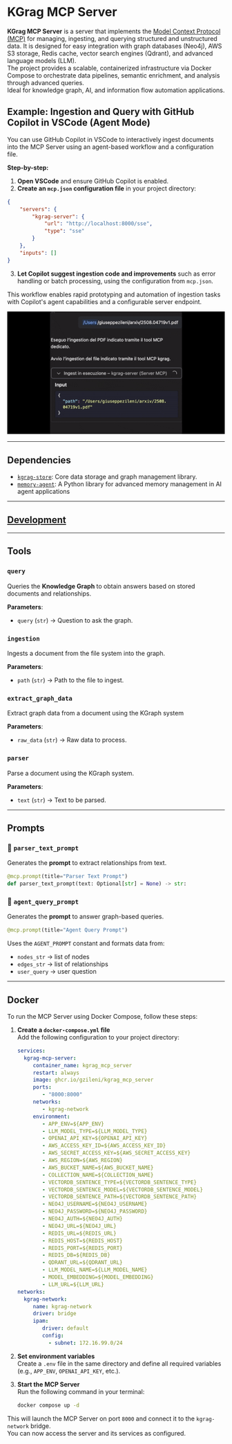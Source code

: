 # KGrag MCP Server

**KGrag MCP Server** is a server that implements the [Model Context Protocol (MCP)](https://modelcontextprotocol.io/) for managing, ingesting, and querying structured and unstructured data.
It is designed for easy integration with graph databases (Neo4j), AWS S3 storage, Redis cache, vector search engines (Qdrant), and advanced language models (LLM).  
The project provides a scalable, containerized infrastructure via Docker Compose to orchestrate data pipelines, semantic enrichment, and analysis through advanced queries.  
Ideal for knowledge graph, AI, and information flow automation applications.

## Example: Ingestion and Query with GitHub Copilot in VSCode (Agent Mode)

You can use GitHub Copilot in VSCode to interactively ingest documents into the MCP Server using an agent-based workflow and a configuration file.

**Step-by-step:**

1. **Open VSCode** and ensure GitHub Copilot is enabled.
2. **Create an `mcp.json` configuration file** in your project directory:

```json
{
	"servers": {
		"kgrag-server": {
			"url": "http://localhost:8000/sse",
			"type": "sse"
		}
	},
	"inputs": []
}
```

3. **Let Copilot suggest ingestion code and improvements** such as error handling or batch processing, using the configuration from `mcp.json`.

This workflow enables rapid prototyping and automation of ingestion tasks with Copilot's agent capabilities and a configurable server endpoint.

![kgrag](./kgrag-mcp-server.gif)

---

## Dependencies

- [`kgrag-store`](https://github.com/gzileni/kgrag-store): Core data storage and graph management library.
- [`memory-agent`](https://github.com/gzileni/memory-agent): A Python library for advanced memory management in AI agent applications

---

## [Development](DEV.md)

---

## **Tools**

### `query`

Queries the **Knowledge Graph** to obtain answers based on stored documents and relationships.

**Parameters**:

* `query` (`str`) → Question to ask the graph.

### `ingestion`

Ingests a document from the file system into the graph.

**Parameters**:

* `path` (`str`) → Path to the file to ingest.


###  `extract_graph_data`

Extract graph data from a document using the KGraph system

**Parameters**:

* `raw_data` (`str`) → Raw data to process.

###  `parser`

Parse a document using the KGraph system.

**Parameters**:

* `text` (`str`) → Text to be parsed.

---

## **Prompts**

### 📜 `parser_text_prompt`

Generates the **prompt** to extract relationships from text.

```python
@mcp.prompt(title="Parser Text Prompt")
def parser_text_prompt(text: Optional[str] = None) -> str:
```

### 🤖 `agent_query_prompt`

Generates the **prompt** to answer graph-based queries.

```python
@mcp.prompt(title="Agent Query Prompt")
```

Uses the `AGENT_PROMPT` constant and formats data from:

* `nodes_str` → list of nodes
* `edges_str` → list of relationships
* `user_query` → user question

---

## Docker

To run the MCP Server using Docker Compose, follow these steps:

1. **Create a `docker-compose.yml` file**  
    Add the following configuration to your project directory:

    ```yaml
    services:
      kgrag-mcp-server:
         container_name: kgrag_mcp_server
         restart: always
         image: ghcr.io/gzileni/kgrag_mcp_server
         ports:
            - "8000:8000"
         networks:
            - kgrag-network
         environment:
            - APP_ENV=${APP_ENV}
            - LLM_MODEL_TYPE=${LLM_MODEL_TYPE}
            - OPENAI_API_KEY=${OPENAI_API_KEY}
            - AWS_ACCESS_KEY_ID=${AWS_ACCESS_KEY_ID}
            - AWS_SECRET_ACCESS_KEY=${AWS_SECRET_ACCESS_KEY}
            - AWS_REGION=${AWS_REGION}
            - AWS_BUCKET_NAME=${AWS_BUCKET_NAME}
            - COLLECTION_NAME=${COLLECTION_NAME}
            - VECTORDB_SENTENCE_TYPE=${VECTORDB_SENTENCE_TYPE}
            - VECTORDB_SENTENCE_MODEL=${VECTORDB_SENTENCE_MODEL}
            - VECTORDB_SENTENCE_PATH=${VECTORDB_SENTENCE_PATH}
            - NEO4J_USERNAME=${NEO4J_USERNAME}
            - NEO4J_PASSWORD=${NEO4J_PASSWORD}
            - NEO4J_AUTH=${NEO4J_AUTH}
            - NEO4J_URL=${NEO4J_URL}
            - REDIS_URL=${REDIS_URL}
            - REDIS_HOST=${REDIS_HOST}
            - REDIS_PORT=${REDIS_PORT}
            - REDIS_DB=${REDIS_DB}
            - QDRANT_URL=${QDRANT_URL}
            - LLM_MODEL_NAME=${LLM_MODEL_NAME}
            - MODEL_EMBEDDING=${MODEL_EMBEDDING}
            - LLM_URL=${LLM_URL}
    networks:
      kgrag-network:
         name: kgrag-network
         driver: bridge
         ipam:
            driver: default
            config:
              - subnet: 172.16.99.0/24
    ```

2. **Set environment variables**  
    Create a `.env` file in the same directory and define all required variables (e.g., `APP_ENV`, `OPENAI_API_KEY`, etc.).

3. **Start the MCP Server**  
    Run the following command in your terminal:

    ```bash
    docker compose up -d
    ```

This will launch the MCP Server on port `8000` and connect it to the `kgrag-network` bridge.  
You can now access the server and its services as configured.


